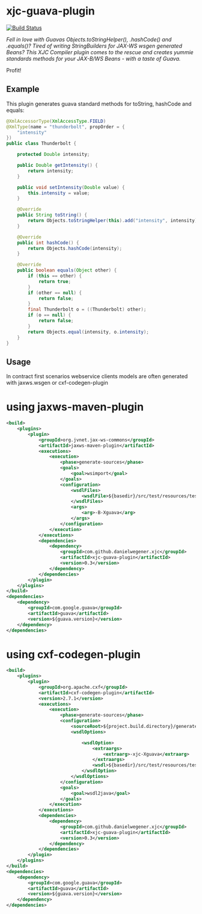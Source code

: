 xjc-guava-plugin
================

[![Build Status](https://secure.travis-ci.org/danielwegener/xjc-guava-plugin.png)](https://travis-ci.org/danielwegener/xjc-guava-plugin)

*Fell in love with Guavas Objects.toStringHelper(), .hashCode() and .equals()? Tired of writing StringBuilders for JAX-WS wsgen generated Beans? This XJC Compiler plugin comes to the rescue and creates yummie standards methods for your JAX-B/WS Beans - with a taste of Guava.*

Profit!

Example
---------------------
This plugin generates guava standard methods for toString, hashCode and equals:
```java
@XmlAccessorType(XmlAccessType.FIELD)
@XmlType(name = "thunderbolt", propOrder = {
    "intensity"
})
public class Thunderbolt {

    protected Double intensity;

    public Double getIntensity() {
        return intensity;
    }

    public void setIntensity(Double value) {
        this.intensity = value;
    }

    @Override
    public String toString() {
        return Objects.toStringHelper(this).add("intensity", intensity).toString();
    }

    @Override
    public int hashCode() {
        return Objects.hashCode(intensity);
    }

    @Override
    public boolean equals(Object other) {
        if (this == other) {
            return true;
        }
        if (other == null) {
            return false;
        }
        final Thunderbolt o = ((Thunderbolt) other);
        if (o == null) {
            return false;
        }
        return Objects.equal(intensity, o.intensity);
    }
}
```


Usage
---------------------

In contract first scenarios webservice clients models are often generated with jaxws.wsgen or cxf-codegen-plugin

# using jaxws-maven-plugin
```xml
<build>
    <plugins>
        <plugin>
            <groupId>org.jvnet.jax-ws-commons</groupId>
            <artifactId>jaxws-maven-plugin</artifactId>
            <executions>
                <execution>
                    <phase>generate-sources</phase>
                    <goals>
                        <goal>wsimport</goal>
                    </goals>
                    <configuration>
                        <wsdlFiles>
                            <wsdlFile>${basedir}/src/test/resources/test.wsdl</wsdlFile>
                        </wsdlFiles>
                        <args>
                            <arg>-B-Xguava</arg>
                        </args>
                    </configuration>
                </execution>
            </executions>
            <dependencies>
                <dependency>
                    <groupId>com.github.danielwegener.xjc</groupId>
                    <artifactId>xjc-guava-plugin</artifactId>
                    <version>0.3</version>
                </dependency>
            </dependencies>
        </plugin>
    </plugins>
</build>
<dependencies>
    <dependency>
        <groupId>com.google.guava</groupId>
        <artifactId>guava</artifactId>
        <version>${guava.version}</version>
    </dependency>
</dependencies>
```

# using cxf-codegen-plugin

```xml
<build>
    <plugins>
        <plugin>
            <groupId>org.apache.cxf</groupId>
            <artifactId>cxf-codegen-plugin</artifactId>
            <version>2.7.1</version>
            <executions>
                <execution>
                    <phase>generate-sources</phase>
                    <configuration>
                        <sourceRoot>${project.build.directory}/generated-sources/cxf</sourceRoot>
                        <wsdlOptions>

                            <wsdlOption>
                                <extraargs>
                                    <extraarg>-xjc-Xguava</extraarg>
                                </extraargs>
                                <wsdl>${basedir}/src/test/resources/test.wsdl</wsdl>
                            </wsdlOption>
                        </wsdlOptions>
                    </configuration>
                    <goals>
                        <goal>wsdl2java</goal>
                    </goals>
                </execution>
            </executions>
            <dependencies>
                <dependency>
                    <groupId>com.github.danielwegener.xjc</groupId>
                    <artifactId>xjc-guava-plugin</artifactId>
                    <version>0.3</version>
                </dependency>
            </dependencies>
        </plugin>
    </plugins>
</build>
<dependencies>
    <dependency>
        <groupId>com.google.guava</groupId>
        <artifactId>guava</artifactId>
        <version>${guava.version}</version>
    </dependency>
</dependencies>

```